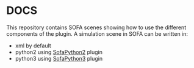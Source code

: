 # DOCS

This repository contains SOFA scenes showing how to use the different components of the plugin. 
A simulation scene in SOFA can be written in:
- xml by default 
- python2 using [SofaPython2](https://github.com/sofa-framework/SofaPython) plugin 
- python3 using [SofaPython3](https://github.com/sofa-framework/SofaPython3) plugin 
